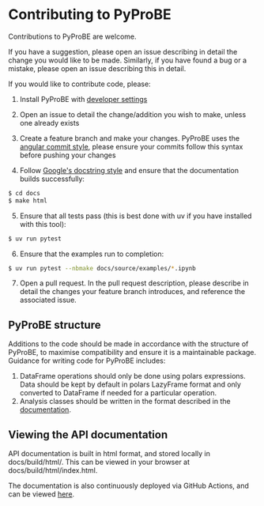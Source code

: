 # Contributing to PyProBE

Contributions to PyProBE are welcome. 

If you have a suggestion, please open an issue describing in detail the change you would like to be made. Similarly, if you have found a bug or a mistake, please open an issue describing this in detail.

If you would like to contribute code, please:

1. Install PyProBE with [developer settings](https://imperialcollegelondon.github.io/PyProBE/developer_guide/developer_installation.html)

2. Open an issue to detail the change/addition you wish to make, unless one already exists

3. Create a feature branch and make your changes. PyProBE uses the [angular commit style](https://github.com/angular/angular.js/blob/master/DEVELOPERS.md#commits), please ensure your commits follow this syntax before pushing your changes

4. Follow [Google's docstring style](https://github.com/google/styleguide/blob/gh-pages/pyguide.md#38-comments-and-docstrings) and ensure that the documentation builds successfully:

```bash
$ cd docs
$ make html
```

5. Ensure that all tests pass (this is best done with uv if you have installed with this tool):

```bash
$ uv run pytest
```

6. Ensure that the examples run to completion:
```bash
$ uv run pytest --nbmake docs/source/examples/*.ipynb
```

7. Open a pull request. In the pull request description, please describe in detail the changes your feature branch introduces, and reference the associated issue.

## PyProBE structure
Additions to the code should be made in accordance with the structure of PyProBE, to 
maximise compatibility and ensure it is a maintainable package. Guidance for writing
code for PyProBE includes:
1. DataFrame operations should only be done using polars expressions. Data should be kept by default in polars LazyFrame format and only converted to DataFrame if needed for a particular operation.
2. Analysis classes should be written in the format described in the [documentation](https://imperialcollegelondon.github.io/PyProBE/developer_guide/contributing_to_the_analysis_module.html).

## Viewing the API documentation

API documentation is built in html format, and stored locally in docs/build/html/. This can be viewed in your browser at docs/build/html/index.html.

The documentation is also continuously deployed via GitHub Actions, and can be viewed [here](https://imperialcollegelondon.github.io/PyProBE/).
